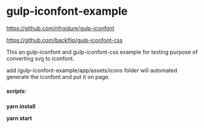 # gulp-iconfont-example

https://github.com/nfroidure/gulp-iconfont

https://github.com/backflip/gulp-iconfont-css

This an gulp-iconfont and gulp-iconfont-css example for testing purpose of converting svg to iconfont.

add /gulp-iconfont-example/app/assets/icons folder will automated generate the iconfont and put it on page.

##### scripts:

**yarn install**

**yarn start**
